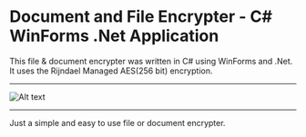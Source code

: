 ﻿Document and File Encrypter - C# WinForms .Net Application
=====================================================

This file & document encrypter was written in C# using WinForms and .Net.
It uses the Rijndael Managed AES(256 bit) encryption.

----------

![Alt text](HawkeyeZAR/Document-File-Encrypter/blob/main/DocumentEncrypter/image.png?raw=true)


----------


Just a simple and easy to use file or document encrypter.
